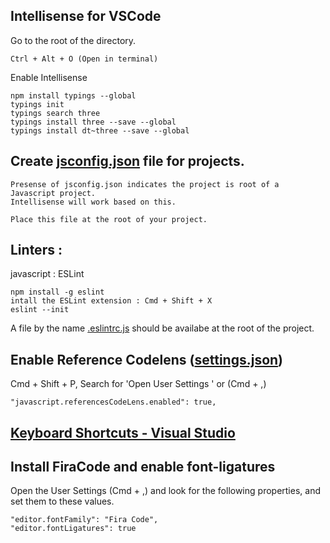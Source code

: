 ## Intellisense for VSCode
Go to the root of the directory. 
        
    Ctrl + Alt + O (Open in terminal)

Enable Intellisense

    npm install typings --global 
    typings init
    typings search three
    typings install three --save --global
    typings install dt~three --save --global 
    
## Create [jsconfig.json](../jsconfig.json) file for projects. 
    Presense of jsconfig.json indicates the project is root of a Javascript project. 
    Intellisense will work based on this. 

    Place this file at the root of your project.

## Linters : 
javascript : ESLint 

    npm install -g eslint
    intall the ESLint extension : Cmd + Shift + X
    eslint --init

A file by the name [.eslintrc.js](../.eslintrc.js) should be availabe at the root of the project. 

## Enable Reference Codelens ([settings.json](./settings.json))
Cmd + Shift + P, Search for 'Open User Settings '
    or
    (Cmd + ,)

    "javascript.referencesCodeLens.enabled": true,

## [Keyboard Shortcuts - Visual Studio](./vscode_tour/KeyboardShortCuts.md)

## Install FiraCode and enable font-ligatures
Open the User Settings (Cmd + ,) and look for the following properties, and set them to these values. 

    "editor.fontFamily": "Fira Code",
    "editor.fontLigatures": true
